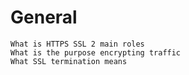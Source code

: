 # General

    What is HTTPS SSL 2 main roles
    What is the purpose encrypting traffic
    What SSL termination means

